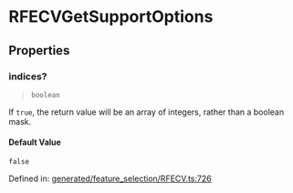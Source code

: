# RFECVGetSupportOptions

## Properties

### indices?

> `boolean`

If `true`, the return value will be an array of integers, rather than a boolean mask.

#### Default Value

`false`

Defined in:  [generated/feature\_selection/RFECV.ts:726](https://github.com/transitive-bullshit/scikit-learn-ts/blob/92ab806/packages/sklearn/src/generated/feature_selection/RFECV.ts#L726)

